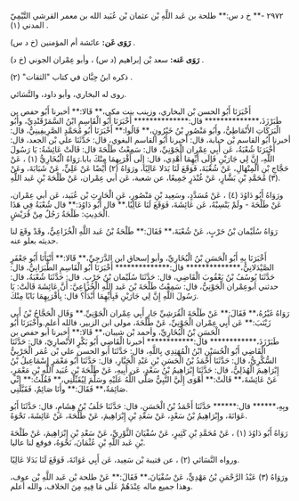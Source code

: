 ٢٩٧٢ -** خ د س:** طلحة بن عَبد اللَّهِ بْن عثمان بْن عُبَيد الله بن معمر القرشي التَّيْمِيّ المدني (١) .

**رَوَى عَن:** عائشة أم المؤمنين (خ د س) .

**رَوَى عَنه:** سعد بْن إبراهيم (د س) ، وأبو عِمْران الجوني (خ د) .

ذكره ابنُ حِبَّان في كتاب "الثقات" (٢) .

روى له البخاري، وأبو داود، والنَّسَائي.

أَخْبَرَنَا أَبُو الحسن بْن البخاري، وزينب بنت مكي،** قَالا:** أخبرنا أَبُو حفص بن طَبَرْزَذَ،************** قال:************** أَخْبَرَنَا أَبُو الْقَاسِمِ ابْنُ السَّمَرْقَنْدِيِّ، وأَبُو الْبَرَكَاتِ الأَنْمَاطِيُّ، وأَبُو مَنْصُورِ بْنُ خَيْرُونٍ،** قَالُوا:** أَخْبَرَنَا أَبُو مُحَمَّدٍ الصَّرِيفِينِيُّ، قال: أخبرنا أَبُو القاسم بْن حبابة، قال: أخبرنا أَبُو القاسم البغوي، قال: حَدَّثَنَا علي بْن الجعد، قال: أَخْبَرَنَا شُعْبَةُ، عَن أَبِي عِمْران الْجَوْنِيِّ، قال: سَمِعْتُ طَلْحَةَ قال: قَالَتْ عَائِشَةُ: يَا رَسُولَ اللَّهِ، إِنَّ لِي جَارَيْنِ فَإِلَى أَيِّهِمَا أُهْدِي، قال: إِلَى أَقْرَبِهِمَا مِنْكَ بابا.رَوَاهُ الْبُخَارِيُّ (١) ، عَنْ حَجَّاجِ بْنِ الْمِنْهَالِ، عَنْ شُعْبَةَ، فَوَقَعَ لَنَا بَدَلا عَالِيًا، ورَوَاهُ (٢) أَيْضًا عَنْ عَلِيٍّ، عَنْ شَبَابَةَ، وعَنْ (٣) مُحَمَّدِ بْنِ بَشَّارٍ، عَنْ غُنْدَرٍ جَمِيعًا، عن شعبة، عَن أبي عِمْران، عَنْ طَلْحَةَ بْنِ عَبد اللَّهِ.

ورَوَاهُ أَبُو دَاوُدَ (٤) ، عَنْ مُسَدَّدٍ، وسَعِيد بْنِ مَنْصُورٍ، عَنِ الْحَارِثِ بْن عُبَيد، عَن أبي عِمْران، عَنْ طَلْحَةَ - ولَمْ يَنْسِبْهُ، عَن عَائِشَةَ، فَوَقَعَ لَنَا عَالِيًا.** قال أَبُو دَاوُدَ:** قال شُعْبَةُ فِي هَذَا الْحَدِيثِ: طَلْحَةُ رَجُلٌ مِنْ قُرَيْشٍ.

رَوَاهُ سُلَيْمان بْنُ حَرْبٍ، عَنْ شُعْبَةَ،** فَقَالَ:** طَلْحَةُ بْنُ عَبد اللَّهِ الْخُزَاعِيُّ، وقَدْ وقَعَ لنا حديثه بعلو عنه.

أَخْبَرَنَا بِهِ أَبُو الْحَسَنِ بْنُ الْبُخَارِيِّ، وأبو إسحاق ابن الدَّرَجِيِّ،** قَالا:** أَنْبَأَنَا أَبُو جَعْفَرٍ الصَّيْدَلانِيُّ،************** قال:************** أَخْبَرَنَا أَبُو الْقَاسِمِ الطَّبَرَانِيُّ، قال: حَدَّثَنَا يُوسُفُ بْنُ يَعْقُوبَ الْقَاضِي، قال: حَدَّثَنَا سُلَيْمان بْنُ حَرْبٍ. قال: حَدَّثَنَا شُعْبَةُ، قال: حدثني أبوعِمْران الْجَوْنِيُّ، قال: سَمِعْتُ طَلْحَةَ بْنَ عَبد اللَّهِ الْخُزَاعِيَّ: أَنَّ عَائِشَةَ قَالَتْ: يَا رَسُولَ اللَّهِ إِنَّ لِي جَارَيْنِ فَبِأَيِّهِمَا أَبْدَأُ؟ قال: بِأَقْرَبِهِمَا بَابًا مِنْكَ.

رَوَاهُ غَيْرُهُ،** فَقَالَ:** عَنْ طَلْحَةَ الْقُرَشِيِّ جَارِ أَبِي عِمْران الْجَوْنِيِّ.** وَقَال الْحَجَّاجُ بْنُ أَبي زَيْنَبَ:** عَن أَبِي عِمْران الْجَوْنِيِّ، عَنْ طَلْحَةَ، مولى ابن الزبير، فالله أعلم.وأَخْبَرَنَا أَبُو الْحَسَنِ بْنُ الْبُخَارِيِّ، وأحمد بْن شيبان،** قَالا:** أخبرنا أبو حفص بن طَبَرْزَذَ،************ قال:************ أخبرنا الْقَاضِي أَبُو بَكْرٍ الأَنْصارِيّ، قال: حَدَّثَنَا الْقَاضِي أَبُو الْحُسَيْنِ ابْنُ الْمُهَتِدِي بِاللَّهِ، قال: حَدَّثَنَا أبو الحسن علي بْن عُمَر الْحَرْبِيُّ السُّكَّرِيُّ، قال: حَدَّثَنَا أَحْمَدُ بْنُ الْحَسَنِ بْنِ عَبْدِ الْجَبَّارِ، قال: حَدَّثَنَا أَبُو مَعْمَرٍ إِسْمَاعِيلُ بْنُ إِبْرَاهِيمَ الْهُذَلِيُّ، قال: حَدَّثَنَا إِبْرَاهِيمُ بْنُ سَعْدٍ، عَن أَبِيهِ، عَنْ طَلْحَةَ بْنِ عُبَيد اللَّهِ بْنِ مَعْمَرٍ، عَنْ عَائِشَةَ،** قَالَتْ:** أَهْوَى إِلَيَّ النَّبِيُّ صَلَّى اللَّهُ عَلَيْهِ وسَلَّمَ لِيُقَبِّلَنِي،** فَقُلْتُ:** إِنِّي صَائِمَةٌ،** فَقَالَ:** وأَنَا صَائِمٌ، فَقَبَّلَنِي.

وبِهِ،****** قال:****** حَدَّثَنَا أَحْمَدُ بْنُ الْحَسَنِ، قال: حَدَّثَنَا خَلَفُ بْنُ هِشَامٍ، قال: حَدَّثَنَا أَبُو عَوَانَةَ، وإِبْرَاهِيمُ بْنُ سَعْدٍ، عَنْ سَعْدِ بْنِ إِبْرَاهِيمَ، عَنْ طَلْحَةَ، عَنْ عَائِشَةَ، نَحْوَهُ.

رَوَاهُ أَبُو دَاوُدَ (١) ، عَنْ مُحَمَّدِ بْنِ كَثِيرٍ، عَنْ سُفْيَانَ الثَّوْرِيِّ، عَنْ سَعْدِ بْنِ إِبْرَاهِيمَ، عَنْ طَلْحَةَ بْنِ عَبد اللَّهِ بْنِ عُثْمَانَ، نَحْوَهُ، فوقع لنا عاليا.

ورواه النَّسَائي (٢) ، عن قتيبة بْن سَعِيد، عَن أَبِي عَوَانَةَ، فَوَقَعَ لَنَا بَدَلا عَالِيًا.

ورَوَاهُ (٣) عَبْدُ الرَّحْمَنِ بْنُ مَهْدِيٍّ، عَنْ سُفْيَانَ،** فَقَالَ:** عَنْ طلحة بْن عَبد اللَّهِ بْن عوف، وهذا جميع ماله عِنْدَهُمْ عَلَى مَا فِيهِ مِنَ الخلاف، والله أعلم.